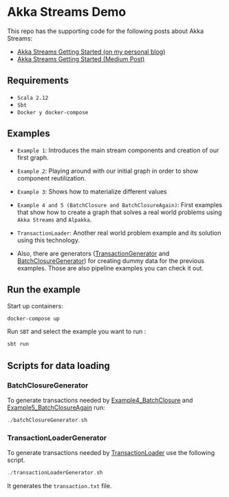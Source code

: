 # Akka Streams Demo

This repo has the supporting code for the following posts about Akka Streams:

* [Akka Streams Getting Started (on my personal blog)](https://serdeliverance.github.io/blog/blog/akka-streams-getting-started/)
* [Akka Streams Getting Started (Medium Post)](https://medium.com/@canosergio90/akka-streams-getting-started-32b5ebc60604)

## Requirements

* `Scala 2.12`
* `Sbt`
* `Docker y docker-compose`

## Examples

* `Example 1`: Introduces the main stream components and creation of our first graph.

* `Example 2`: Playing around with our initial graph in order to show component reutilization.

* `Example 3`: Shows how to materialize different values

* `Example 4 and 5 (BatchClosure and BatchClosureAgain)`: First examples that show how to create a graph that solves a real world problems using `Akka Streams` and `Alpakka`.

* `TransactionLoader`: Another real world problem example and its solution using this technology.

* Also, there are generators ([TransactionGenerator](./src/main/scala/io/github/serdeliverance/generator/TransactionLoaderGenerator.scala) and [BatchClosureGenerator](./src/main/scala/io/github/serdeliverance/generator/BatchClosureGenerator.scala)) for creating dummy data for the previous examples. Those are also pipeline examples you can check it out.

## Run the example

Start up containers:

```
docker-compose up
```

Run `SBT` and select the example you want to run :

```scala
sbt run
```

## Scripts for data loading

### BatchClosureGenerator

To generate transactions needed by [Example4_BatchClosure](./src/main/scala/io/github/serdeliverance/examples/part1/Example4_BatchClosure.scala) and [Example5_BatchClosureAgain](./src/main/scala/io/github/serdeliverance/examples/part1/Example5_BatchClosureAgain.scala) run:

``` scala
./batchClosureGenerator.sh
```

### TransactionLoaderGenerator

To generate transactions needed by [TransactionLoader](./src/main/scala/io/github/serdeliverance/examples/part2/TransactionLoader.scala) use the following script.

``` scala
./transactionLoaderGenerator.sh
```

It generates the `transaction.txt` file.

